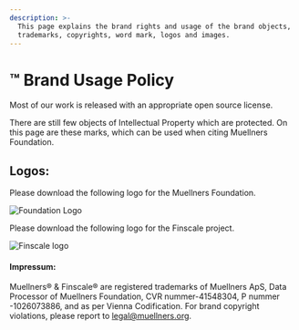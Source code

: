 ```yaml
---
description: >-
  This page explains the brand rights and usage of the brand objects,
  trademarks, copyrights, word mark, logos and images.
---
```


# ™️ Brand Usage Policy

Most of our work is released with an appropriate open source license.&#x20;

There are still few objects of Intellectual Property which are protected. On this page are these marks, which can be used when citing Muellners Foundation.&#x20;

## Logos:

&#x20;Please download the following logo for the Muellners Foundation.

![Foundation Logo](../.gitbook/assets/logo\_final.png)

Please download the following logo for the Finscale project.

![Finscale logo](../.gitbook/assets/finscale\_logo.png)

#### Impressum:

Muellners® & Finscale® are registered trademarks of Muellners ApS, Data Processor of Muellners Foundation, CVR nummer-41548304, P nummer -1026073886, and as per Vienna Codification. For brand copyright violations, please report to legal@muellners.org.



